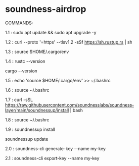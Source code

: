 # soundness-airdrop


COMMANDS:

 

1.1 : sudo apt update && sudo apt upgrade -y


1.2 : curl --proto '=https' --tlsv1.2 -sSf https://sh.rustup.rs | sh


1.3 : source $HOME/.cargo/env


1.4 : rustc --version


cargo --version


1.5 : echo 'source $HOME/.cargo/env' >> ~/.bashrc


1.6 : source ~/.bashrc


1.7 : curl -sSL https://raw.githubusercontent.com/soundnesslabs/soundness-layer/main/soundnessup/install | bash


1.8 : source ~/.bashrc


1.9 : soundnessup install

soundnessup update


2.0 : soundness-cli generate-key --name my-key

2.1 : soundness-cli export-key --name my-key

